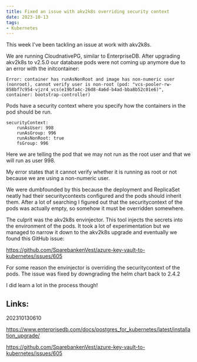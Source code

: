 ```yaml
---
title: Fixed an issue with akv2k8s overriding security context
date: 2023-10-13
tags:
- Kubernetes
---
```


This week I've been tackling an issue at work with akv2k8s.

We are running CloudnativePG, similar to EnterpriseDB. After upgrading akv2k8s to v2.5.0 our database pods were not coming up anymore due to an error with the initcontainer:

```
Error: container has runAsNonRoot and image has non-numeric user (nonroot), cannot verify user is non-root (pod: "vcs-pooler-rw-858bf7c954-vjzr4_vcs(e19bfa4c-26d8-4a6d-b4ad-bba8b52c01e6)", container: bootstrap-controller)
```

Pods have a security context where you specify how the containers in the pod should be run.

```
securityContext:
    runAsUser: 998
    runAsGroup: 996
    runAsNonRoot: true
    fsGroup: 996
```

Here we are telling the pod that we may not run as the root user and that we will run as user 998.

My error states that it cannot verify whether it is running as root or not because we are using a non-numeric user.

We were dumbfounded by this because the deployment and ReplicaSet neatly had their securitycontexts configured and the pods should inherit them. After a lot of searching I figured out that the securitycontext of the pods was actually empty, so somehow it must be overridden somewhere. 

The culprit was the akv2k8s envinjector. This tool injects the secrets into the environment of the pods. It took a lot of experimentation but we managed to narrow it down to the akv2k8s upgrade and eventually we found this GitHub issue:

https://github.com/SparebankenVest/azure-key-vault-to-kubernetes/issues/605

For some reason the envinjector is overriding the securitycontext of the pods. The issue was fixed by downgrading the helm chart back to 2.4.2

I did learn a lot in the process though!

## Links:

202310130610

https://www.enterprisedb.com/docs/postgres_for_kubernetes/latest/installation_upgrade/

https://github.com/SparebankenVest/azure-key-vault-to-kubernetes/issues/605
